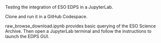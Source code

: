 Testing the integration of ESO EDPS in a JupyterLab.

Clone and run it in a GitHub Codespace.

raw_browse_download.ipynb provides basic querying of the ESO Science Archive. Then open a JupyterLab terminal and follow the instructions to launch the EDPS GUI.
